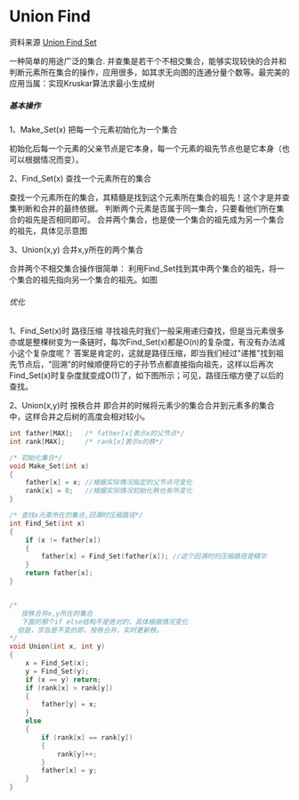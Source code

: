 # Union Find

资料来源 [Union Find Set]

   [Union Find Set]: <http://www.cnblogs.com/cherish_yimi/archive/2009/10/11/1580839.html>

一种简单的用途广泛的集合. 并查集是若干个不相交集合，能够实现较快的合并和判断元素所在集合的操作，应用很多，如其求无向图的连通分量个数等。最完美的应用当属：实现Kruskar算法求最小生成树

##### 基本操作
1、Make_Set(x) 把每一个元素初始化为一个集合

初始化后每一个元素的父亲节点是它本身，每一个元素的祖先节点也是它本身（也可以根据情况而变）。

2、Find_Set(x) 查找一个元素所在的集合

查找一个元素所在的集合，其精髓是找到这个元素所在集合的祖先！这个才是并查集判断和合并的最终依据。
判断两个元素是否属于同一集合，只要看他们所在集合的祖先是否相同即可。
合并两个集合，也是使一个集合的祖先成为另一个集合的祖先，具体见示意图

3、Union(x,y) 合并x,y所在的两个集合

合并两个不相交集合操作很简单：
利用Find_Set找到其中两个集合的祖先，将一个集合的祖先指向另一个集合的祖先。如图

###### 优化
1、Find_Set(x)时 路径压缩
寻找祖先时我们一般采用递归查找，但是当元素很多亦或是整棵树变为一条链时，每次Find_Set(x)都是O(n)的复杂度，有没有办法减小这个复杂度呢？
答案是肯定的，这就是路径压缩，即当我们经过"递推"找到祖先节点后，"回溯"的时候顺便将它的子孙节点都直接指向祖先，这样以后再次Find_Set(x)时复杂度就变成O(1)了，如下图所示；可见，路径压缩方便了以后的查找。

2、Union(x,y)时 按秩合并
即合并的时候将元素少的集合合并到元素多的集合中，这样合并之后树的高度会相对较小。

```C
int father[MAX];   /* father[x]表示x的父节点*/
int rank[MAX];     /* rank[x]表示x的秩*/

/* 初始化集合*/
void Make_Set(int x)
{
    father[x] = x; //根据实际情况指定的父节点可变化
    rank[x] = 0;   //根据实际情况初始化秩也有所变化
}

/* 查找x元素所在的集合,回溯时压缩路径*/
int Find_Set(int x)
{
    if (x != father[x])
    {
        father[x] = Find_Set(father[x]); //这个回溯时的压缩路径是精华
    }
    return father[x];
}


/* 
   按秩合并x,y所在的集合
   下面的那个if else结构不是绝对的，具体根据情况变化
  但是，宗旨是不变的即，按秩合并，实时更新秩。
*/
void Union(int x, int y)
{
    x = Find_Set(x);
    y = Find_Set(y);
    if (x == y) return;
    if (rank[x] > rank[y]) 
    {
        father[y] = x;
    }
    else
    {
        if (rank[x] == rank[y])
        {
            rank[y]++;
        }
        father[x] = y;
    }
}
```

